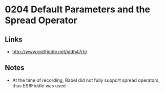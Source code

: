 0204 Default Parameters and the Spread Operator
======

Links
------
+ http://www.es6fiddle.net/iddh47rh/

Notes
------
+ At the time of recording, Babel did not fully support spread operators, thus ES6Fiddle was used
